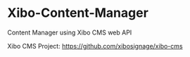 # Xibo-Content-Manager
Content Manager using Xibo CMS web API

Xibo CMS Project: https://github.com/xibosignage/xibo-cms
